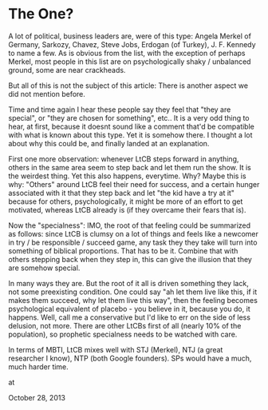 # The One?
A lot of political, business leaders are, were of this type: Angela Merkel of Germany, Sarkozy, Chavez, Steve Jobs, Erdogan (of Turkey), J. F. Kennedy to name a few. As is obvious from the list, with the exception of perhaps Merkel, most people in this list are on psychologically shaky / unbalanced ground, some are near crackheads. 

But all of this is not the subject of this article: There is another aspect we did not mention before.

Time and time again I hear these people say they feel that "they are special", or "they are chosen for something", etc.. It is a very odd thing to hear, at first, because it doesnt sound like a comment that'd be compatible with what is known about this type. Yet it is somehow there. I thought a lot about why this could be, and finally landed at an explanation.

First one more  observation: whenever LtCB steps forward in anything, others in the same area seem to  step back and let them run the show. It is the weirdest thing. Yet this also  happens, everytime. Why? Maybe this is why: "Others" around LtCB feel their need for success, and a certain hunger associated with it that they step back and let "the kid have a try at it" because for others, psychologically, it might be more of an effort to get motivated, whereas LtCB already is (if they overcame their fears that is). 

Now the "specialness": IMO, the root of that feeling could be summarized as follows: since LtCB is clumsy on a lot of things and feels like a newcomer in try / be responsible / succeed game, any task they  they take  will turn into something  of biblical proportions. That has to be it. Combine that with others stepping back when they step in, this can give the illusion that they are somehow special. 

In many ways they are. But the root of it all is driven something they lack, not some preexisting condition. One could say "ah let them live like this, if it makes them succeed, why let them live this way", then the feeling becomes psychological equivalent of placebo - you believe in it, because you do, it happens. Well, call me a conservative but I'd like to err on the side of less delusion, not more. There are other LtCBs first of all (nearly 10% of the population), so prophetic specialness needs to be watched with care. 

In terms of MBTI, LtCB mixes well with STJ (Merkel), NTJ (a great researcher I know), NTP (both Google founders). SPs would have a much, much harder time. 








at

October 28, 2013















